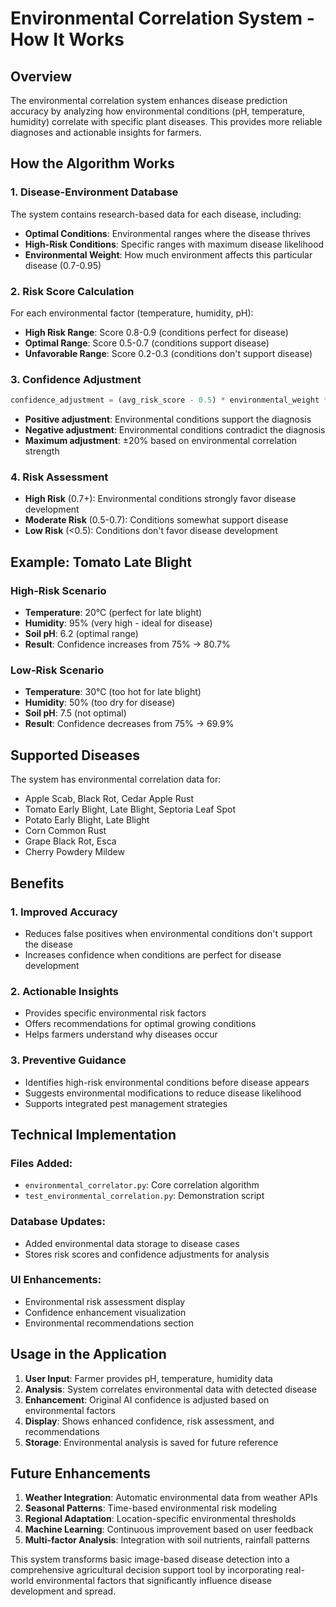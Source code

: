 # Environmental Correlation System - How It Works

## Overview
The environmental correlation system enhances disease prediction accuracy by analyzing how environmental conditions (pH, temperature, humidity) correlate with specific plant diseases. This provides more reliable diagnoses and actionable insights for farmers.

## How the Algorithm Works

### 1. Disease-Environment Database
The system contains research-based data for each disease, including:
- **Optimal Conditions**: Environmental ranges where the disease thrives
- **High-Risk Conditions**: Specific ranges with maximum disease likelihood  
- **Environmental Weight**: How much environment affects this particular disease (0.7-0.95)

### 2. Risk Score Calculation
For each environmental factor (temperature, humidity, pH):
- **High Risk Range**: Score 0.8-0.9 (conditions perfect for disease)
- **Optimal Range**: Score 0.5-0.7 (conditions support disease)
- **Unfavorable Range**: Score 0.2-0.3 (conditions don't support disease)

### 3. Confidence Adjustment
```python
confidence_adjustment = (avg_risk_score - 0.5) * environmental_weight * 20
```
- **Positive adjustment**: Environmental conditions support the diagnosis
- **Negative adjustment**: Environmental conditions contradict the diagnosis
- **Maximum adjustment**: ±20% based on environmental correlation strength

### 4. Risk Assessment
- **High Risk** (0.7+): Environmental conditions strongly favor disease development
- **Moderate Risk** (0.5-0.7): Conditions somewhat support disease
- **Low Risk** (<0.5): Conditions don't favor disease development

## Example: Tomato Late Blight

### High-Risk Scenario
- **Temperature**: 20°C (perfect for late blight)
- **Humidity**: 95% (very high - ideal for disease)
- **Soil pH**: 6.2 (optimal range)
- **Result**: Confidence increases from 75% → 80.7%

### Low-Risk Scenario  
- **Temperature**: 30°C (too hot for late blight)
- **Humidity**: 50% (too dry for disease)
- **Soil pH**: 7.5 (not optimal)
- **Result**: Confidence decreases from 75% → 69.9%

## Supported Diseases
The system has environmental correlation data for:
- Apple Scab, Black Rot, Cedar Apple Rust
- Tomato Early Blight, Late Blight, Septoria Leaf Spot
- Potato Early Blight, Late Blight
- Corn Common Rust
- Grape Black Rot, Esca
- Cherry Powdery Mildew

## Benefits

### 1. Improved Accuracy
- Reduces false positives when environmental conditions don't support the disease
- Increases confidence when conditions are perfect for disease development

### 2. Actionable Insights
- Provides specific environmental risk factors
- Offers recommendations for optimal growing conditions
- Helps farmers understand why diseases occur

### 3. Preventive Guidance
- Identifies high-risk environmental conditions before disease appears
- Suggests environmental modifications to reduce disease likelihood
- Supports integrated pest management strategies

## Technical Implementation

### Files Added:
- `environmental_correlator.py`: Core correlation algorithm
- `test_environmental_correlation.py`: Demonstration script

### Database Updates:
- Added environmental data storage to disease cases
- Stores risk scores and confidence adjustments for analysis

### UI Enhancements:
- Environmental risk assessment display
- Confidence enhancement visualization  
- Environmental recommendations section

## Usage in the Application

1. **User Input**: Farmer provides pH, temperature, humidity data
2. **Analysis**: System correlates environmental data with detected disease
3. **Enhancement**: Original AI confidence is adjusted based on environmental factors
4. **Display**: Shows enhanced confidence, risk assessment, and recommendations
5. **Storage**: Environmental analysis is saved for future reference

## Future Enhancements

1. **Weather Integration**: Automatic environmental data from weather APIs
2. **Seasonal Patterns**: Time-based environmental risk modeling
3. **Regional Adaptation**: Location-specific environmental thresholds
4. **Machine Learning**: Continuous improvement based on user feedback
5. **Multi-factor Analysis**: Integration with soil nutrients, rainfall patterns

This system transforms basic image-based disease detection into a comprehensive agricultural decision support tool by incorporating real-world environmental factors that significantly influence disease development and spread.